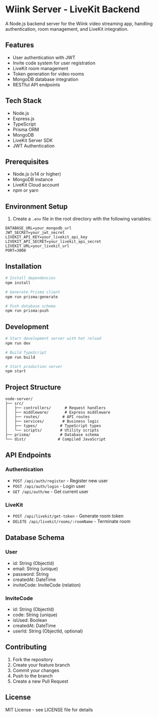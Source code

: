 # Wiink Server - LiveKit Backend

A Node.js backend server for the Wiink video streaming app, handling authentication, room management, and LiveKit integration.

## Features

- User authentication with JWT
- Invite code system for user registration
- LiveKit room management
- Token generation for video rooms
- MongoDB database integration
- RESTful API endpoints

## Tech Stack

- Node.js
- Express.js
- TypeScript
- Prisma ORM
- MongoDB
- LiveKit Server SDK
- JWT Authentication

## Prerequisites

- Node.js (v14 or higher)
- MongoDB instance
- LiveKit Cloud account
- npm or yarn

## Environment Setup

1. Create a `.env` file in the root directory with the following variables:
```
DATABASE_URL=your_mongodb_url
JWT_SECRET=your_jwt_secret
LIVEKIT_API_KEY=your_livekit_api_key
LIVEKIT_API_SECRET=your_livekit_api_secret
LIVEKIT_URL=your_livekit_url
PORT=3000
```

## Installation

```bash
# Install dependencies
npm install

# Generate Prisma client
npm run prisma:generate

# Push database schema
npm run prisma:push
```

## Development

```bash
# Start development server with hot reload
npm run dev

# Build TypeScript
npm run build

# Start production server
npm start
```

## Project Structure

```
node-server/
├── src/
│   ├── controllers/      # Request handlers
│   ├── middleware/       # Express middleware
│   ├── routes/          # API routes
│   ├── services/        # Business logic
│   ├── types/          # TypeScript types
│   └── scripts/        # Utility scripts
├── prisma/             # Database schema
└── dist/              # Compiled JavaScript
```

## API Endpoints

### Authentication
- `POST /api/auth/register` - Register new user
- `POST /api/auth/login` - Login user
- `GET /api/auth/me` - Get current user

### LiveKit
- `POST /api/livekit/get-token` - Generate room token
- `DELETE /api/livekit/rooms/:roomName` - Terminate room

## Database Schema

### User
- id: String (ObjectId)
- email: String (unique)
- password: String
- createdAt: DateTime
- inviteCode: InviteCode (relation)

### InviteCode
- id: String (ObjectId)
- code: String (unique)
- isUsed: Boolean
- createdAt: DateTime
- userId: String (ObjectId, optional)

## Contributing

1. Fork the repository
2. Create your feature branch
3. Commit your changes
4. Push to the branch
5. Create a new Pull Request

## License

MIT License - see LICENSE file for details 